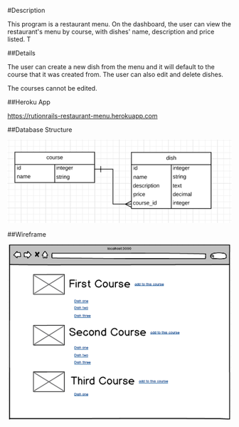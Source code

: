 #Description

This program is a restaurant menu. On the dashboard, the user can view the restaurant's menu by course, with dishes' name, description and price listed. T

##Details

The user can create a new dish from the menu and it will default to the course that it was created from. The user can also edit and delete dishes.

The courses cannot be edited.

##Heroku App

https://rutionrails-restaurant-menu.herokuapp.com

##Database Structure

![alt tag](https://github.com/Ru-T/restaurant_menu/blob/master/app/assets/images/database_table.png)

##Wireframe

![alt tag](https://github.com/Ru-T/restaurant_menu/blob/master/app/assets/images/wireframe.png)

